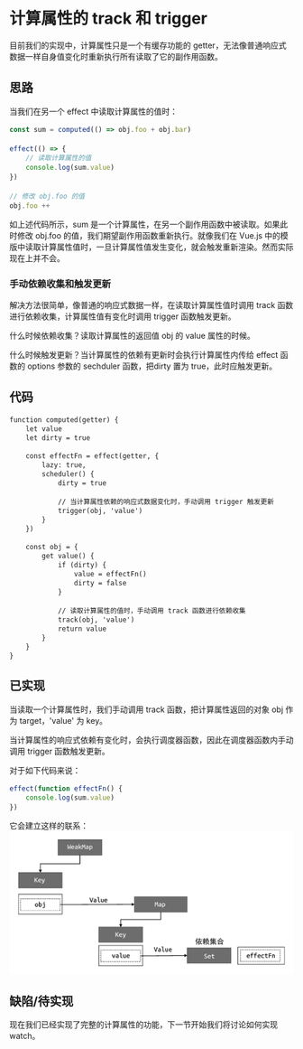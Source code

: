 # 计算属性的 track 和 trigger
目前我们的实现中，计算属性只是一个有缓存功能的 getter，无法像普通响应式数据一样自身值变化时重新执行所有读取了它的副作用函数。

## 思路
当我们在另一个 effect 中读取计算属性的值时：
```js
const sum = computed(() => obj.foo + obj.bar)

effect(() => {
    // 读取计算属性的值
    console.log(sum.value)
})

// 修改 obj.foo 的值
obj.foo ++
```
如上述代码所示，sum 是一个计算属性，在另一个副作用函数中被读取。如果此时修改 obj.foo 的值，我们期望副作用函数重新执行。就像我们在 Vue.js 中的模版中读取计算属性值时，一旦计算属性值发生变化，就会触发重新渲染。然而实际现在上并不会。

### 手动依赖收集和触发更新
解决方法很简单，像普通的响应式数据一样，在读取计算属性值时调用 track 函数进行依赖收集，计算属性值有变化时调用 trigger 函数触发更新。

什么时候依赖收集？读取计算属性的返回值 obj 的 value 属性的时候。

什么时候触发更新？当计算属性的依赖有更新时会执行计算属性内传给 effect 函数的 options 参数的 sechduler 函数，把dirty 置为 true，此时应触发更新。

## 代码
```js{10-11,22-23}
function computed(getter) {
    let value
    let dirty = true

    const effectFn = effect(getter, {
        lazy: true,
        scheduler() {
            dirty = true

            // 当计算属性依赖的响应式数据变化时，手动调用 trigger 触发更新
            trigger(obj, 'value')
        }
    })

    const obj = {
        get value() {
            if (dirty) {
                value = effectFn()
                dirty = false
            }

            // 读取计算属性的值时，手动调用 track 函数进行依赖收集
            track(obj, 'value')
            return value
        }
    }
}
```

## 已实现
当读取一个计算属性时，我们手动调用 track 函数，把计算属性返回的对象 obj 作为 target，'value' 为 key。

当计算属性的响应式依赖有变化时，会执行调度器函数，因此在调度器函数内手动调用 trigger 函数触发更新。

对于如下代码来说：
```js
effect(function effectFn() {
    console.log(sum.value)
})
```
它会建立这样的联系：
![](计算属性与副作用函数的依赖关系.png)

## 缺陷/待实现
现在我们已经实现了完整的计算属性的功能，下一节开始我们将讨论如何实现 watch。
